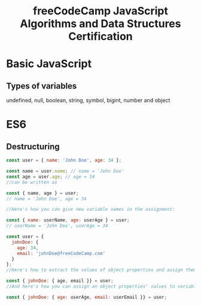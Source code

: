 <h1 align=center>freeCodeCamp JavaScript Algorithms and Data Structures Certification</h1>

# Basic JavaScript

## Types of variables
undefined, null, boolean, string, symbol, bigint, number and object

# ES6

## Destructuring
```JavaScript
const user = { name: 'John Doe', age: 34 };

const name = user.name; // name = 'John Doe'
const age = user.age; // age = 34
//can be written as

const { name, age } = user;
// name = 'John Doe', age = 34

//Here's how you can give new variable names in the assignment:

const { name: userName, age: userAge } = user;
// userName = 'John Doe', userAge = 34

const user = {
  johnDoe: { 
    age: 34,
    email: 'johnDoe@freeCodeCamp.com'
  }
};
//Here's how to extract the values of object properties and assign them to variables with the same name:

const { johnDoe: { age, email }} = user;
//And here's how you can assign an object properties' values to variables with different names:

const { johnDoe: { age: userAge, email: userEmail }} = user;
```

